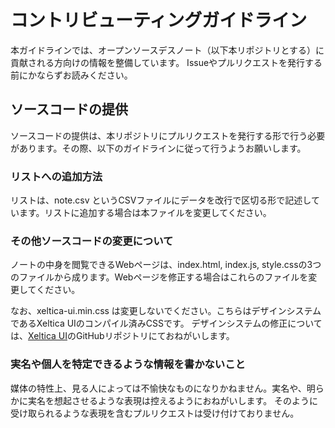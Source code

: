 # コントリビューティングガイドライン

本ガイドラインでは、オープンソースデスノート（以下本リポジトリとする）に貢献される方向けの情報を整備しています。
Issueやプルリクエストを発行する前にかならずお読みください。

## ソースコードの提供

ソースコードの提供は、本リポジトリにプルリクエストを発行する形で行う必要があります。その際、以下のガイドラインに従って行うようお願いします。

### リストへの追加方法

リストは、note.csv というCSVファイルにデータを改行で区切る形で記述しています。リストに追加する場合は本ファイルを変更してください。

### その他ソースコードの変更について

ノートの中身を閲覧できるWebページは、index.html, index.js, style.cssの3つのファイルから成ります。Webページを修正する場合はこれらのファイルを変更してください。

なお、xeltica-ui.min.css は変更しないでください。こちらはデザインシステムであるXeltica UIのコンパイル済みCSSです。
デザインシステムの修正については、[Xeltica UI](https://github.com/xeltica/ui)のGitHubリポジトリにておねがいします。

### 実名や個人を特定できるような情報を書かないこと

媒体の特性上、見る人によっては不愉快なものになりかねません。実名や、明らかに実名を想起させるような表現は控えるようにおねがいします。
そのように受け取られるような表現を含むプルリクエストは受け付けておりません。
